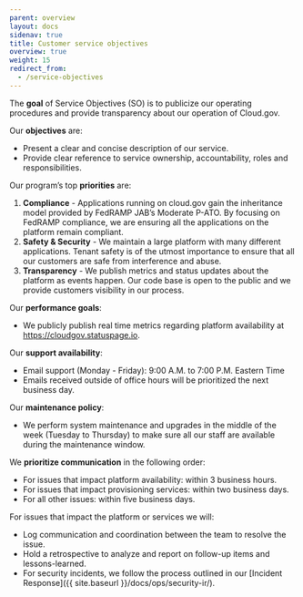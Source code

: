 ```yaml
---
parent: overview
layout: docs
sidenav: true
title: Customer service objectives
overview: true
weight: 15
redirect_from:
  - /service-objectives
---
```



The **goal** of Service Objectives (SO) is to publicize our operating procedures and provide transparency about our operation of Cloud.gov.

Our **objectives** are: 

  - Present a clear and concise description of our service.
  - Provide clear reference to service ownership, accountability, roles and responsibilities.

Our program’s top **priorities** are:

  1. **Compliance** - Applications running on cloud.gov gain the inheritance model provided by FedRAMP JAB’s Moderate P-ATO. By focusing on FedRAMP compliance, we are ensuring all the applications on the platform remain compliant. 
  1. **Safety & Security** - We maintain a large platform with many different applications. Tenant safety is of the utmost importance to ensure that all our customers are safe from interference and abuse.
  1. **Transparency** - We publish metrics and status updates about the platform as events happen. Our code base is open to the public and we provide customers visibility in our process.

Our **performance goals**:

  - We publicly publish real time metrics regarding platform availability at https://cloudgov.statuspage.io.

Our **support availability**:

  - Email support (Monday - Friday): 9:00 A.M. to 7:00 P.M. Eastern Time
  - Emails received outside of office hours will be prioritized the next business day.

Our **maintenance policy**: 

  - We perform system maintenance and upgrades in the middle of the week (Tuesday to Thursday) to make sure all our staff are available during the maintenance window.

We **prioritize communication** in the following order:

  - For issues that impact platform availability: within 3 business hours.
  - For issues that impact provisioning services: within two business days.
  - For all other issues: within five business days.

For issues that impact the platform or services we will:

  - Log communication and coordination between the team to resolve the issue.
  - Hold a retrospective to analyze and report on follow-up items and lessons-learned.
  - For security incidents, we follow the process outlined in our [Incident Response]({{ site.baseurl }}/docs/ops/security-ir/).
